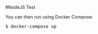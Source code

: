#NodeJS Test
<p>You can then run using Docker Compose:</p>
<div class="highlight highlight-text-shell-session"><pre>$ <span class="pl-s1">docker-compose up</span></pre></div>